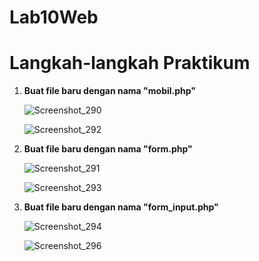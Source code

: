 # Lab10Web

<h1> Langkah-langkah Praktikum </h1>

<p>
<ol>
  <li><b>Buat file baru dengan nama "mobil.php"</b></br>
  
  ![Screenshot_290](https://user-images.githubusercontent.com/24362384/121697227-0be19c80-caf7-11eb-99d9-200a4a7d6bda.png)

  ![Screenshot_292](https://user-images.githubusercontent.com/24362384/121699946-9d520e00-caf9-11eb-8a1d-ccd95c330458.png)


  <li><b>Buat file baru dengan nama "form.php"</b></br>

  ![Screenshot_291](https://user-images.githubusercontent.com/24362384/121699967-a2af5880-caf9-11eb-90c4-3c08d50eee06.png)

  ![Screenshot_293](https://user-images.githubusercontent.com/24362384/121700042-b490fb80-caf9-11eb-8118-b28ed9aa3af2.png)

  <li><b>Buat file baru dengan nama "form_input.php"</b></br>
  
  ![Screenshot_294](https://user-images.githubusercontent.com/24362384/121700647-50226c00-cafa-11eb-8f19-4621f8c46718.png)

  ![Screenshot_296](https://user-images.githubusercontent.com/24362384/121701376-08e8ab00-cafb-11eb-8b94-8a14deb94176.png)
